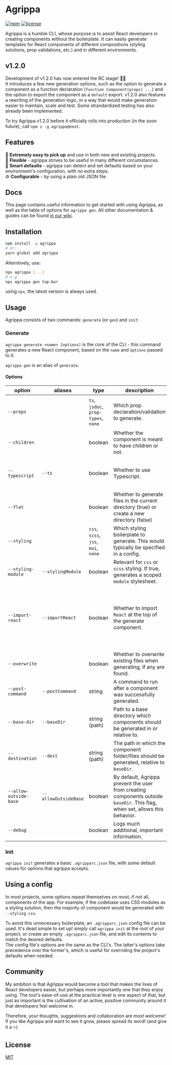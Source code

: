 # Agrippa
[![npm](https://img.shields.io/npm/v/agrippa?logo=npm&color=CB3837)](https://www.npmjs.com/package/agrippa)
[![license](https://img.shields.io/github/license/nitzanhen/agrippa?color=yellow)](https://choosealicense.com/licenses/mit/)

Agrippa is a humble CLI, whose purpose is to assist React developers in creating components without the boilerplate.
It can easily generate templates for React components of different compositions (styling solutions, prop validations, etc.) and in different environments. 

## v1.2.0

Development of v1.2.0 has now entered the RC stage! 🎉🎉 <br/>
It introduces a few new generation options, such as the option to generate a component as a function declaration (`function Component(props) ...`) and the option to export the component as a `default` export.
v1.2.0 also features a rewriting of the generation logic, in a way that would make generation easier to maintain, scale and test. Some strandardized testing has also already been implemented.

To try Agrippa v1.2.0 before it officially rolls into production (in the soon future), call `npm i -g agrippa@next`.

## Features
🚀 **Extremely easy to pick up** and use in both new and existing projects.<br/>
🐙 **Flexible** - agrippa strives to be useful in many different circumstances.<br/>
🧠 **Smart defaults** - agrippa can detect and set defaults based on your environment's configuration, with no extra steps. <br/>
⚙️ **Configurable** - by using a plain old JSON file.

## Docs 

This page contains useful information to get started with using Agrippa, as well as the table of options for `agrippa gen`. 
All other documentation & guides can be found [in our wiki](https://github.com/NitzanHen/agrippa/wiki).

## Installation

```bash
npm install -g agrippa
# Or:
yarn global add agrippa
```

Alterntively, use:
```bash
npx agrippa [...]
# e.g.
npx agrippa gen top-bar 
```
using `npx`, the latest version is always used.

## Usage

Agrippa consists of two commands: `generate` (or `gen`) and `init`:

### Generate
`agrippa generate <name> [options]` is the core of the CLI - this command generates a new React component, based on the `name` and `options` passed to it.

`agrippa gen` is an alias of `generate`.

#### Options
| option                 | aliases              | type                                 | description                                                                                                                 | default                                                                                                                                                        |
|------------------------|----------------------|--------------------------------------|-----------------------------------------------------------------------------------------------------------------------------|----------------------------------------------------------------------------------------------------------------------------------------------------------------|
| `--props`              |                      | `ts`, `jsdoc`,  `prop-types`, `none` | Which prop declaration/validation to generate.                                                                              | `ts` if the CLI manages to find a `tsconfig.json` file,  `none` otherwise.                                                                                     |
| `--children`           |                      | boolean                              | Whether the component is meant to have children or not.                                                                     | `false`                                                                                                                                                        |
| `--typescript`         |  `--ts`              | boolean                              | Whether to use Typescript.                                                                                                  | `true` if the CLI manages to find a `tsconfig.json` file,  false otherwise.                                                                                    |
| `--flat`               |                      | boolean                              | Whether to generate files in the current directory (true)  or create a new directory (false)                                | `false`                                                                                                                                                        |
| `--styling`            |                      | `css`, `scss`, `jss`, `mui`, `none`  | Which styling boilerplate to generate. This would typically be specified in a  config.                                      | `none`                                                                                                                                                         |
| `--styling-module`     |  `--stylingModule`   | boolean                              | Relevant for `css` or `scss` styling. If true, generates a scoped `module` stylesheet.                                      | `true`                                                                                                                                                         |
| `--import-react`       |  `--importReact`     | boolean                              | Whether to import `React` at the top of the generate component.                                                             | `true` if the CLI manages to find a `tsconfig.json` file and it has a `jsx` field under `compilerOptions` with `react-jsx` or `react-jsxdev`. False otherwise. |
| `--overwrite`          |                      | boolean                              | Whether to overwrite existing files when generating, if any are found.                                                      | `false`.                                                                                                                                                       |
| `--post-command`       | `--postCommand`      | string                               | A command to run after a component was successfully generated.                                                              | none.                                                                                                                                                          |
| `--base-dir`           | `--baseDir`          | string (path)                        | Path to a base directory which components should be generated in or relative to.                                            | The current working directory.                                                                                                                                 |
| `--destination`        | `--dest`             | string (path)                        | The path in which the component folder/files should be generated, relative to `baseDir`.                                    | `'.'` (Resolves to `baseDir`)                                                                                                                                  |
| `--allow-outside-base` | `--allowOutsideBase` | boolean                              | By default, Agrippa prevent the user from creating components outside `baseDir`. This flag, when set, allows this behavior. | `false`                                                                                                                                                        |
| `--debug`              |                      | boolean                              | Logs much additional, important information.                                                                                | `false`                                                                                                                                                        |                                                                                                                                                      |
### Init
`agrippa init` generates a basic `.agripparc.json` file, with some default values for options that agrippa accepts.  

## Using a config
In most projects, some options repeat themselves on most, if not all, components of the app. For example, if the codebase uses CSS modules as a styling solution, then the majority of component would be generated with `--styling css`. 

To avoid this unnecessary boilerplate, an `.agripparc.json` config file can be used. It's dead simple to set up! simply call `agrippa init` at the root of your project, or create an empty `.agripparc.json` file, and edit its contents to match the desired defaults. <br/>
The config file's options are the same as the CLI's. The latter's options take precedence over the former's, which is useful for overriding the project's defaults when needed.

## Community

My ambition is that Agrippa would become a tool that makes the lives of React developers easier, but perhaps more importantly one that they enjoy using. The tool's ease-of-use at the practical level is one aspect of that, but just as important is the cultivation of an active, positive community around it that developers feel welcome in.

Therefore, your thoughts, suggestions and collaboration are *most welcome!* <br/>
If you like Agrippa and want to see it grow, please spread its word! (and give it a ⭐)

## License
[MIT](https://choosealicense.com/licenses/mit/)
